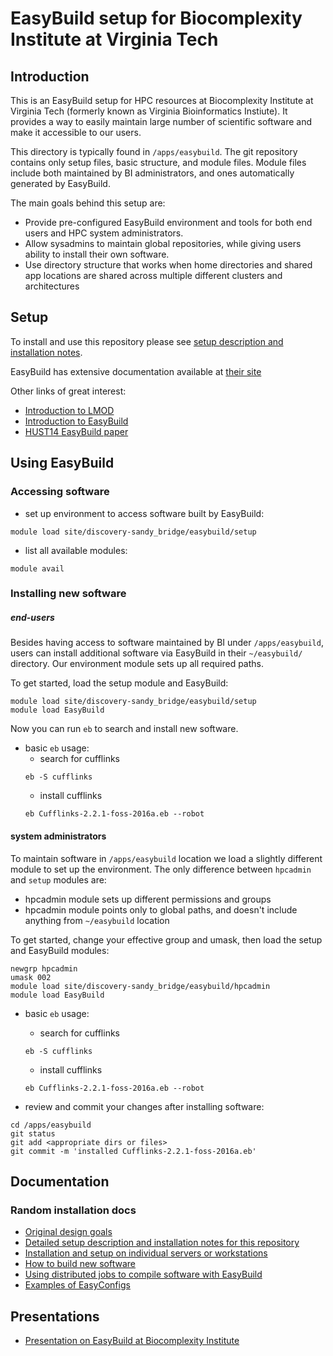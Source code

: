 # EasyBuild setup for Biocomplexity Institute at Virginia Tech

## Introduction

This is an EasyBuild setup for HPC resources at Biocomplexity Institute at Virginia Tech (formerly known as Virginia Bioinformatics Instiute). It provides a way to easily maintain large number of scientific software and make it accessible to our users.

This directory is typically found in `/apps/easybuild`. The git repository contains only setup files, basic structure, and module files. Module files include both maintained by BI administrators, and ones automatically generated by EasyBuild.

The main goals behind this setup are:

* Provide pre-configured EasyBuild environment and tools for both end users and HPC system administrators.
* Allow sysadmins to maintain global repositories, while giving users ability to install their own software.
* Use directory structure that works when home directories and shared app locations are shared across multiple different clusters and architectures

## Setup

To install and use this repository please see [setup description and installation notes](docs/installation.md).

EasyBuild has extensive documentation available at [their site](https://easybuild.readthedocs.org/en/latest/)

Other links of great interest:

* [Introduction to LMOD](http://users.ugent.be/~kehoste/Lmod-intro_20150209.pdf)
* [Introduction to EasyBuild](http://users.ugent.be/~kehoste/EasyBuild-20150123-Bayer.pdf)
* [HUST14 EasyBuild paper](http://www.ugent.be/hpc/hust14/hust14_05_easybuild-lmod_geimer-jsc_paper.pdf)

## Using EasyBuild

### Accessing software

* set up environment to access software built by EasyBuild:

```
module load site/discovery-sandy_bridge/easybuild/setup
```

* list all available modules:

```
module avail
```

### Installing new software

##### end-users

Besides having access to software maintained by BI under `/apps/easybuild`, users can install additional software via EasyBuild in their `~/easybuild/` directory. Our environment module sets up all required paths.

To get started, load the setup module and EasyBuild:

```
module load site/discovery-sandy_bridge/easybuild/setup
module load EasyBuild
```

Now you can run `eb` to search and install new software. 

* basic `eb` usage:
  * search for cufflinks
  ```
  eb -S cufflinks
  ```
  * install cufflinks
  ```
  eb Cufflinks-2.2.1-foss-2016a.eb --robot
  ```

#### system administrators

To maintain software in `/apps/easybuild` location we load a slightly different module to set up the environment. The only difference between `hpcadmin` and `setup` modules are:

* hpcadmin module sets up different permissions and groups
* hpcadmin module points only to global paths, and doesn't include anything from `~/easybuild` location


To get started, change your effective group and umask, then load the setup and EasyBuild modules:

```
newgrp hpcadmin
umask 002
module load site/discovery-sandy_bridge/easybuild/hpcadmin
module load EasyBuild
```

* basic `eb` usage:
  * search for cufflinks
  ```
  eb -S cufflinks
  ```
  * install cufflinks
  ```
  eb Cufflinks-2.2.1-foss-2016a.eb --robot
  ```

* review and commit your changes after installing software:

```
cd /apps/easybuild
git status
git add <appropriate dirs or files>
git commit -m 'installed Cufflinks-2.2.1-foss-2016a.eb'
```

## Documentation

### Random installation docs

* [Original design goals](docs/original_design.md)
* [Detailed setup description and installation notes for this repository](docs/installation.md)
* [Installation and setup on individual servers or workstations](docs/installation_on_other_systems.md)
* [How to build new software](docs/building_software.md)
* [Using distributed jobs to compile software with EasyBuild ](docs/distributed_jobs.md)
* [Examples of EasyConfigs](docs/example_easyconfigs.md)

## Presentations

* [Presentation on EasyBuild at Biocomplexity Institute](docs/introduction_to_easybuild-2017.09.11.pdf)




